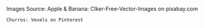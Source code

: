 Images Source:
    Apple & Banana: Clker-Free-Vector-Images on pixabay.com

    Churros: Vexels on Pinterest